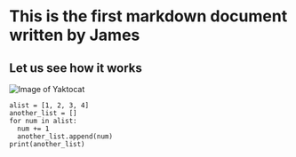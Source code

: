 # This is the first markdown document written by James
## Let us see how it works

![Image of Yaktocat](https://octodex.github.com/images/yaktocat.png"Yaktocat")

```
alist = [1, 2, 3, 4]
another_list = []
for num in alist:
  num += 1
  another_list.append(num)
print(another_list)
```
